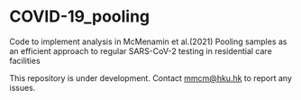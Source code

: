 # COVID-19_pooling
Code to implement analysis in McMenamin et al.(2021) Pooling samples as an efficient approach to regular SARS-CoV-2 testing in residential care facilities 

This repository is under development. Contact <mmcm@hku.hk> to report any issues. 

